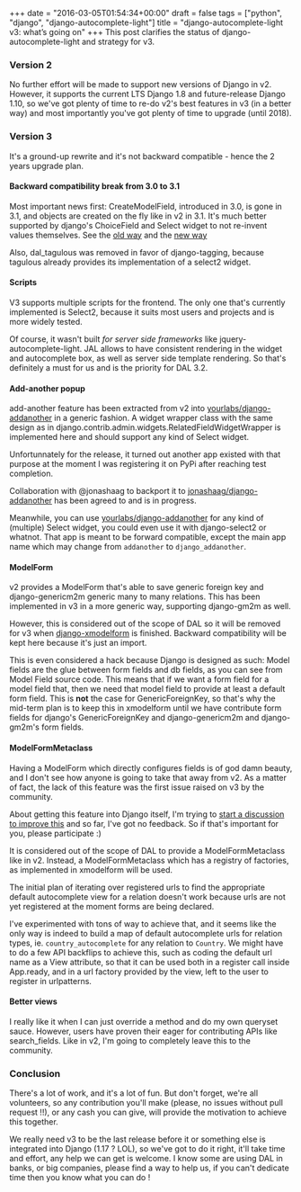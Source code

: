 +++
date = "2016-03-05T01:54:34+00:00"
draft = false
tags = ["python", "django", "django-autocomplete-light"]
title = "django-autocomplete-light v3: what’s going on"
+++
This post clarifies the status of django-autocomplete-light and strategy for v3.

### Version 2

No further effort will be made to support new versions of Django in v2. However, it supports the current LTS Django 1.8 and future-release Django 1.10, so we've got plenty of time to re-do v2's best features in v3 (in a better way) and most importantly you've got plenty of time to upgrade (until 2018).

### Version 3

It's a ground-up rewrite and it's not backward compatible - hence the 2 years upgrade plan.

#### Backward compatibility break from 3.0 to 3.1

Most important news first: CreateModelField, introduced in 3.0, is gone in 3.1, and objects are created on the fly like in v2 in 3.1. It's much better supported by django's ChoiceField and Select widget to not re-invent values themselves. See the [old way](http://django-autocomplete-light.readthedocs.org/en/3.0.4/creation.html) and the [new way](http://django-autocomplete-light.readthedocs.org/en/master/tutorial.html#creation-of-new-choices-in-the-autocomplete-form)

Also, dal_tagulous was removed in favor of django-tagging, because
tagulous already provides its implementation of a select2 widget.

#### Scripts

V3 supports multiple scripts for the frontend. The only one that's currently implemented is Select2, because it suits most users and projects and is more widely tested.

Of course, it wasn't built *for server side frameworks* like jquery-autocomplete-light. JAL allows to have consistent rendering in the widget and autocomplete box, as well as server side template rendering. So that's definitely a must for us and is the priority for DAL 3.2.

#### Add-another popup

add-another feature has been extracted from v2 into
[yourlabs/django-addanother](https://github.com/yourlabs/django-addanother) in a generic fashion. A widget wrapper class with the same design as in django.contrib.admin.widgets.RelatedFieldWidgetWrapper is implemented here and should support any kind of Select widget. 

Unfortunnately for the release, it turned out another app existed with that purpose at the moment I was registering it on PyPi after reaching test completion.

Collaboration with @jonashaag to backport it to [jonashaag/django-addanother](https://github.com/jonashaap/django-addanother)
has been agreed to and is in progress.

Meanwhile, you can use [yourlabs/django-addanother](https://github.com/yourlabs/django-addanother) for any kind of (multiple) Select widget, you could even use it with django-select2 or whatnot. That app is meant to be forward compatible, except the main app name which may change from `addanother` to `django_addanother`.

#### ModelForm

v2 provides a ModelForm that's able to save generic foreign key and django-genericm2m generic many to many relations. This has been implemented in v3 in a more generic way, supporting django-gm2m as well.

However, this is considered out of the scope of DAL so it will be removed for v3 when [django-xmodelform](https://github.com/jpic/xmodelform) is finished. Backward compatibility will be kept here because it's just an import.

This is even considered a hack because Django is designed as such: Model fields are the glue between form fields and db fields, as you can see from Model Field source code. This means that if we want a form field for a model field that, then we need that model field to provide at least a default form field. This is **not** the case for GenericForeignKey, so that's why the mid-term plan is to keep this in xmodelform until we have contribute form fields for django's GenericForeignKey and django-genericm2m and django-gm2m's form fields.

#### ModelFormMetaclass

Having a ModelForm which directly configures fields is of god damn beauty, and I don't see how anyone is going to take that away from v2. As a matter of fact, the lack of this feature was the first issue raised on v3 by the community.

About getting this feature into Django itself, I'm trying to [start a discussion to improve this](https://groups.google.com/forum/#!topic/django-developers/zG-JvS_opi4) and so far, I've got no feedback. So if that's important for you, please participate :)

It is considered out of the scope of DAL to provide a ModelFormMetaclass like in v2. Instead, a ModelFormMetaclass which has a registry of factories, as implemented in xmodelform will be used.

The initial plan of iterating over registered urls to find the appropriate default autocomplete view for a relation doesn't work because urls are not yet registered at the moment forms are being declared.

I've experimented with tons of way to achieve that, and it seems like the only way is indeed to build a map of default autocomplete urls for relation types, ie. `country_autocomplete` for any relation to `Country`. We might have to do a few API backflips to achieve this, such as coding the default url name as a View attribute, so that it can be used both in a register call inside App.ready, and in a url factory provided by the view, left to the user to register in urlpatterns.

#### Better views

I really like it when I can just override a method and do my own queryset sauce. However, users have proven their eager for contributing APIs like search_fields. Like in v2, I'm going to completely leave this to the community.

### Conclusion

There's a lot of work, and it's a lot of fun. But don't forget, we're all volunteers, so any contribution you'll make (please, no issues without pull request !!), or any cash you can give, will provide the motivation to achieve this together.

We really need v3 to be the last release before it or something else is integrated into Django (1.17 ? LOL), so we've got to do it right, it'll take time and effort, any help we can get is welcome. I know some are using DAL in banks, or big companies, please find a way to help us, if you can't dedicate time then you know what you can do !
